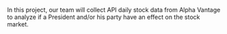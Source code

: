 In this project, our team will collect API daily stock data from Alpha Vantage to analyze if a President and/or his party have an effect on the stock market.
